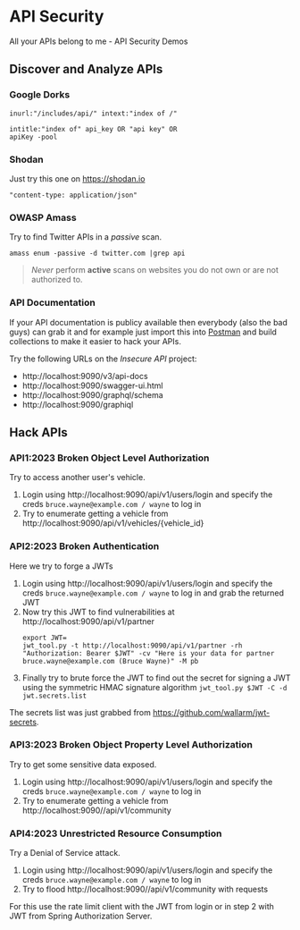 # API Security
All your APIs belong to me - API Security Demos

## Discover and Analyze APIs

### Google Dorks

```
inurl:"/includes/api/" intext:"index of /"
```

```
intitle:"index of" api_key OR "api key" OR
apiKey -pool
```

### Shodan

Just try this one on https://shodan.io

```http request
"content-type: application/json"
```

### OWASP Amass

Try to find Twitter APIs in a _passive_ scan.

```shell
amass enum -passive -d twitter.com |grep api
```

> _Never_ perform __active__ scans on websites you do not own or are not authorized to. 

### API Documentation

If your API documentation is publicy available then everybody (also the bad guys) can grab it and for example just import this into [Postman](https://www.postman.com/) and build collections to make it easier to hack your APIs.

Try the following URLs on the _Insecure API_ project:

* http://localhost:9090/v3/api-docs
* http://localhost:9090/swagger-ui.html
* http://localhost:9090/graphql/schema
* http://localhost:9090/graphiql

## Hack APIs

### API1:2023 Broken Object Level Authorization

Try to access another user's vehicle.

1. Login using http://localhost:9090/api/v1/users/login
   and specify the creds `bruce.wayne@example.com / wayne` to log in
2. Try to enumerate getting a vehicle from http://localhost:9090/api/v1/vehicles/{vehicle_id}

### API2:2023 Broken Authentication

Here we try to forge a JWTs 

1. Login using http://localhost:9090/api/v1/users/login
   and specify the creds `bruce.wayne@example.com / wayne` to log in and grab the returned JWT
2. Now try this JWT to find vulnerabilities at http://localhost:9090/api/v1/partner
   ```shell
   export JWT=
   jwt_tool.py -t http://localhost:9090/api/v1/partner -rh "Authorization: Bearer $JWT" -cv "Here is your data for partner bruce.wayne@example.com (Bruce Wayne)" -M pb
   ```
3. Finally try to brute force the JWT to find out the secret for signing a JWT using the symmetric HMAC signature algorithm
 `jwt_tool.py $JWT -C -d jwt.secrets.list`

The secrets list was just grabbed from https://github.com/wallarm/jwt-secrets.

### API3:2023 Broken Object Property Level Authorization

Try to get some sensitive data exposed.

1. Login using http://localhost:9090/api/v1/users/login
   and specify the creds `bruce.wayne@example.com / wayne` to log in
2. Try to enumerate getting a vehicle from http://localhost:9090//api/v1/community

### API4:2023 Unrestricted Resource Consumption

Try a Denial of Service attack.

1. Login using http://localhost:9090/api/v1/users/login
   and specify the creds `bruce.wayne@example.com / wayne` to log in
2. Try to flood http://localhost:9090//api/v1/community with requests

For this use the rate limit client with the JWT from login or in step 2 with JWT from Spring Authorization Server.



